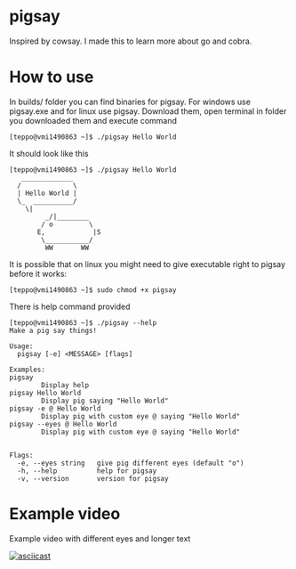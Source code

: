 # pigsay
Inspired by cowsay. I made this to learn more about go and cobra.

# How to use
In builds/ folder you can find binaries for pigsay. For windows use pigsay.exe and for linux use pigsay. Download them, open terminal in folder you downloaded them and execute command 

```console
[teppo@vmi1490863 ~]$ ./pigsay Hello World
```

It should look like this
```console
[teppo@vmi1490863 ~]$ ./pigsay Hello World
   _____________
  /             \
  | Hello World |
  \_  __________/
    \|
         _/|________
        / o         \
       E,            |S
        \___________/
         WW       WW

```
It is possible that on linux you might need to give executable right to pigsay before it works:
```console
[teppo@vmi1490863 ~]$ sudo chmod +x pigsay
```

There is help command provided
```console
[teppo@vmi1490863 ~]$ ./pigsay --help
Make a pig say things!

Usage:
  pigsay [-e] <MESSAGE> [flags]

Examples:
pigsay
        Display help
pigsay Hello World
        Display pig saying "Hello World"
pigsay -e @ Hello World
        Display pig with custom eye @ saying "Hello World"
pigsay --eyes @ Hello World
        Display pig with custom eye @ saying "Hello World"


Flags:
  -e, --eyes string   give pig different eyes (default "o")
  -h, --help          help for pigsay
  -v, --version       version for pigsay

```

# Example video
Example video with different eyes and longer text

[![asciicast](https://asciinema.org/a/PoIgoc2GUqiAtg7tN8zfzwWFg.svg)](https://asciinema.org/a/PoIgoc2GUqiAtg7tN8zfzwWFg)
